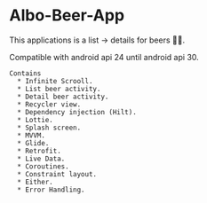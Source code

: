 # Albo-Beer-App

This applications is a list -> details for beers 🍻🍻.

Compatible with android api 24 until android api 30.

    Contains
      * Infinite Scrooll.
      * List beer activity.
      * Detail beer activity.
      * Recycler view.
      * Dependency injection (Hilt).
      * Lottie.
      * Splash screen.
      * MVVM.
      * Glide.
      * Retrofit.
      * Live Data.
      * Coroutines.
      * Constraint layout.
      * Either.
      * Error Handling.
